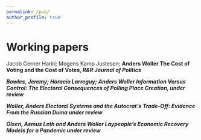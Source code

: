 ```yaml
---
permalink: /pub/
author_profile: true
---
```


# Working papers

Jacob Gerner Hariri; Mogens Kamp Justesen; <b>Anders Woller<b> The Cost of Voting and the Cost of Votes, <i> R&R Journal of Politics <i/>

Bowles, Jeremy; Horacio Larreguy; <b>Anders Woller<b> Information Versus Control: The Electoral Consequences of Polling Place Creation, <i> under review <i/>

<b>Woller, Anders<b> Electoral Systems and the Autocrat's Trade-Off: Evidence From the Russian Duma <i> under review <i/>

Olsen, Asmus Leth and <b>Anders Woller<b> Laypeople’s Economic Recovery Models for a Pandemic <i> under review <i/>
